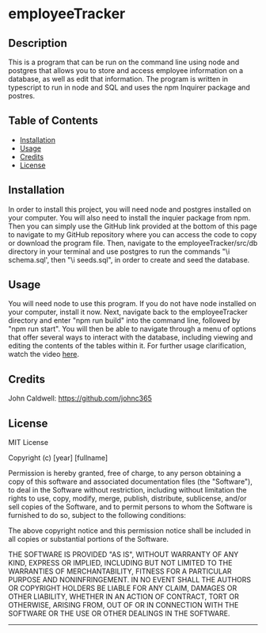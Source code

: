 # employeeTracker
## Description

This is a program that can be run on the command line using node and postgres that allows you to store and access employee information on a database, as well as edit that information. The program is written in typescript to run in node and SQL and uses the npm Inquirer package and postres.

## Table of Contents

- [Installation](#installation)
- [Usage](#usage)
- [Credits](#credits)
- [License](#license)

## Installation

In order to install this project, you will need node and postgres installed on your computer. You will also need to install the inquier package from npm. Then you can simply use the GitHub link provided at the bottom of this page to navigate to my GitHub repository where you can access the code to copy or download the program file. Then, navigate to the employeeTracker/src/db directory in your terminal and use postgres to run the commands "\i schema.sql', then "\i seeds.sql", in order to create and seed the database.

## Usage

You will need node to use this program. If you do not have node installed on your computer, install it now. Next, navigate back to the employeeTracker directory and enter "npm run build" into the command line, followed by "npm run start". You will then be able to navigate through a menu of options that offer several ways to interact with the database, including viewing and editing the contents of the tables within it. For further usage clarification, watch the video [here](https://drive.google.com/file/d/1LFbB1dZf5J7Iei0PVVND9601_9g-Xh9a/view?usp=drive_link).

## Credits

John Caldwell: https://github.com/johnc365

## License

MIT License

Copyright (c) [year] [fullname]

Permission is hereby granted, free of charge, to any person obtaining a copy
of this software and associated documentation files (the "Software"), to deal
in the Software without restriction, including without limitation the rights
to use, copy, modify, merge, publish, distribute, sublicense, and/or sell
copies of the Software, and to permit persons to whom the Software is
furnished to do so, subject to the following conditions:

The above copyright notice and this permission notice shall be included in all
copies or substantial portions of the Software.

THE SOFTWARE IS PROVIDED "AS IS", WITHOUT WARRANTY OF ANY KIND, EXPRESS OR
IMPLIED, INCLUDING BUT NOT LIMITED TO THE WARRANTIES OF MERCHANTABILITY,
FITNESS FOR A PARTICULAR PURPOSE AND NONINFRINGEMENT. IN NO EVENT SHALL THE
AUTHORS OR COPYRIGHT HOLDERS BE LIABLE FOR ANY CLAIM, DAMAGES OR OTHER
LIABILITY, WHETHER IN AN ACTION OF CONTRACT, TORT OR OTHERWISE, ARISING FROM,
OUT OF OR IN CONNECTION WITH THE SOFTWARE OR THE USE OR OTHER DEALINGS IN THE
SOFTWARE.

---